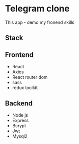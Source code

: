 # Telegram clone

This app - demo my fronend skills

## Stack

<h2>Frontend</h2>

- React
- Axios
- React router dom
- sass
- redux toolkit


<h2>Backend</h2>

- Node js 
- Express
- Bcrypt
- Jwt
- Mysql2
